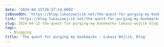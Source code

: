 ```yaml
---
date: '2024-04-15T20:57:14.000Z'
isBasedOn: 'https://blog.lukaszwojcik.net/the-quest-for-purging-my-bookmarks/'
link: 'https://blog.lukaszwojcik.net/the-quest-for-purging-my-bookmarks/'
slug: 2024-04-15-the-quest-for-purging-my-bookmarks-lukasz-wojcik-blog
tags:
  - Blogging
title: 'The quest for purging my bookmarks - Łukasz Wójcik, Blog'
---
```


